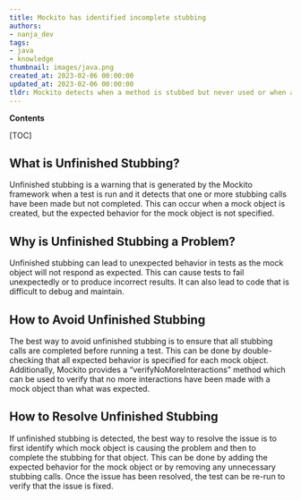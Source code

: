 ```yaml
---
title: Mockito has identified incomplete stubbing
authors:
- nanja_dev
tags:
- java
- knowledge
thumbnail: images/java.png
created_at: 2023-02-06 00:00:00
updated_at: 2023-02-06 00:00:00
tldr: Mockito detects when a method is stubbed but never used or when a stubbed method does not have an explicit answer defined.
---
```


**Contents**

[TOC]

## What is Unfinished Stubbing?
Unfinished stubbing is a warning that is generated by the Mockito framework when a test is run and it detects that one or more stubbing calls have been made but not completed. This can occur when a mock object is created, but the expected behavior for the mock object is not specified.

## Why is Unfinished Stubbing a Problem?
Unfinished stubbing can lead to unexpected behavior in tests as the mock object will not respond as expected. This can cause tests to fail unexpectedly or to produce incorrect results. It can also lead to code that is difficult to debug and maintain.

## How to Avoid Unfinished Stubbing
The best way to avoid unfinished stubbing is to ensure that all stubbing calls are completed before running a test. This can be done by double-checking that all expected behavior is specified for each mock object. Additionally, Mockito provides a “verifyNoMoreInteractions” method which can be used to verify that no more interactions have been made with a mock object than what was expected.

## How to Resolve Unfinished Stubbing
If unfinished stubbing is detected, the best way to resolve the issue is to first identify which mock object is causing the problem and then to complete the stubbing for that object. This can be done by adding the expected behavior for the mock object or by removing any unnecessary stubbing calls. Once the issue has been resolved, the test can be re-run to verify that the issue is fixed.
